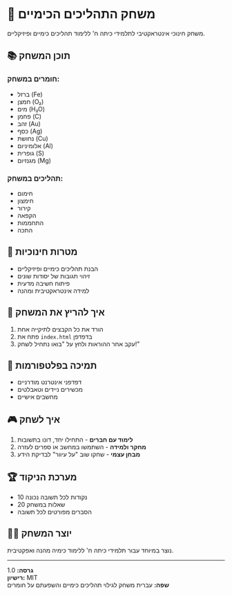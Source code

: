 # 🧪 משחק התהליכים הכימיים

משחק חינוכי אינטראקטיבי לתלמידי כיתה ח' ללימוד תהליכים כימיים ופיזיקליים.

## 📚 תוכן המשחק

### חומרים במשחק:
- ברזל (Fe)
- חמצן (O₂) 
- מים (H₂O)
- פחמן (C)
- זהב (Au)
- כסף (Ag)
- נחושת (Cu)
- אלומיניום (Al)
- גופרית (S)
- מגנזיום (Mg)

### תהליכים במשחק:
- חימום
- חימצון
- קירור
- הקפאה
- התחממות
- התכה

## 🎯 מטרות חינוכיות

- הבנת תהליכים כימיים ופיזיקליים
- זיהוי תגובות של יסודות שונים
- פיתוח חשיבה מדעית
- למידה אינטראקטיבית ומהנה

## 🚀 איך להריץ את המשחק

1. הורד את כל הקבצים לתיקייה אחת
2. פתח את `index.html` בדפדפן
3. עקב אחר ההוראות ולחץ על "בואו נתחיל לשחק!"

## 📱 תמיכה בפלטפורמות

- דפדפני אינטרנט מודרניים
- מכשירים ניידים וטאבלטים
- מחשבים אישיים

## 🎮 איך לשחק

1. **לימוד עם חברים** - התחילו יחד, דונו בתשובות
2. **מחקר ולמידה** - השתמשו במחשב או ספרים לעזרה
3. **מבחן עצמי** - שחקו שוב "על עיוור" לבדיקת הידע

## 🏆 מערכת הניקוד

- 10 נקודות לכל תשובה נכונה
- 20 שאלות במשחק
- הסברים מפורטים לכל תשובה

## 👩‍🔬 יוצר המשחק

נוצר במיוחד עבור תלמידי כיתה ח' ללימוד כימיה מהנה ואפקטיבית.

---
**גרסה:** 1.0  
**רישיון:** MIT  
**שפה:** עברית
משחק לגילוי תהליכים כימיים והשפעתם על חומרים 

